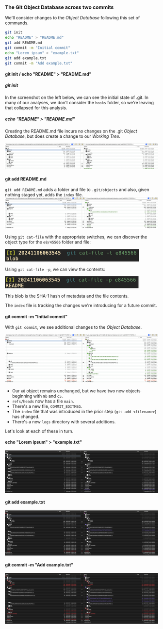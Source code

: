 ### The Git Object Database across two commits

We'll consider changes to the *Object Database* following this set of commands.
```bash
git init
echo "README" > "README.md"
git add README.md
git commit -m "Initial commit"
echo "Lorem ipsum" > "example.txt"
git add example.txt
git commit -m "Add example.txt"
```

#### git init / echo "README" > "README.md"
##### git init
In the screenshot on the left below, we can see the initial state of .git. In many of our analyses, we don't consider the `hooks` folder, so we're leaving that collapsed for this analysis.

##### echo "README" > "README.md"
Creating the README.md file incurs no changes on the .git *Object Database*, but does create a change to our *Working Tree*.
<!-- ![alt text](images/light-02-echo-readme.png) -->
![alt text](newimages/light-01-bc-git-init-21-v-22.png) 

#### git add README.md
`git add README.md` adds a folder and file to `.git/objects` and also, given nothing staged yet, adds the `index` file.
![alt text](newimages/light-02-bc-echo-readme-22-v-24.png) 

Using `git cat-file` with the appropriate switches, we can discover the object type for the `e8/45566` folder and file:

![alt text](images/git-cat-file-t-readme.png)

Using `git cat-file -p`, we can view the contents:

![alt text](images/git-cat-file-p-readme.png)

This blob is the SHA-1 hash of metadata and the file contents.

The `index` file is tracking the changes we're introducing for a future commit.

#### git commit -m "Initial commit"
With `git commit`, we see additional changes to the *Object Database*.
<!-- ![alt text](images/light-04-git-commit.png) -->
![alt text](newimages/light-03-bc-git-add-24-v-25.png)

- Our `e8` object remains unchanged, but we have two new objects beginning with `9b` and `c5`.
- `refs/heads` now has a file `main`.
- There's a new file, `COMMIT_EDITMSG`.
- The `index` file that was introduced in the prior step (`git add <filename>`) has changed.
- There's a new `logs` directory with several additions.

Let's look at each of these in turn.

#### echo "Lorem ipsum" > "example.txt"
<!-- ![alt text](images/light-05-git-echo-example.png) -->
![alt text](images/dark-05-git-echo-example.png) 

#### git add example.txt
<!-- ![alt text](images/light-06-git-add-example.png) -->
![alt text](images/dark-06-git-add-example.png) 

#### git commit -m "Add example.txt"
<!-- ![alt text](images/light-07-git-commit.png) -->
![alt text](images/dark-07-git-commit.png) 